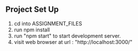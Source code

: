 ## Project Set Up

<ol>
<li>cd into ASSIGNMENT_FILES</li>
<li>run npm install</li> 
<li>run "npm start" to start development server.</li>
<li>visit web browser at url : "http://localhost:3000/"</li>
</ul>  

